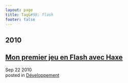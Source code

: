 ```yaml
---
layout: page
title: Tag&#58; flash
footer: false
---
```


<div id="blog-archives" class="category">
<h2>2010</h2>

<article>
<h1><a href="/2010/09/22/mon-premier-jeu-en-flash-avec-haxe/index.html">Mon premier jeu en Flash avec Haxe</a></h1>
<time datetime="2010-09-22T00:00:00-06:00" pubdate><span class='month'>Sep</span> <span class='day'>22</span> <span class='year'>2010</span></time>
<footer>
<span class="categories">posted in 
<a href='/categories/développement/'>Développement</a></span>
</footer>
</article>
</div>
